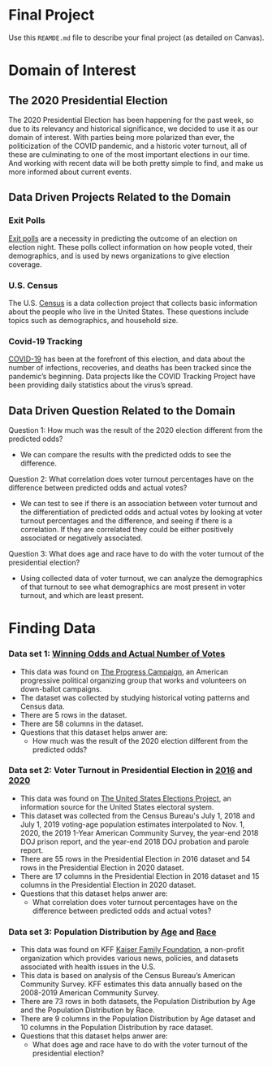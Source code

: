 # Final Project
Use this `REAMDE.md` file to describe your final project (as detailed on Canvas).

# Domain of Interest

## The 2020 Presidential Election
The 2020 Presidential Election has been happening for the past week, so due to its relevancy and 
historical significance, we decided to use it as our domain of interest. With parties being more 
polarized than ever, the politicization of the COVID pandemic, and a historic voter turnout, all of 
these are culminating to one of the most important elections in our time. And working with recent 
data will be both pretty simple to find, and make us more informed about current events.

## Data Driven Projects Related to the Domain
### Exit Polls
[Exit polls](https://www.nytimes.com/interactive/2020/11/03/us/elections/exit-polls-president.html) are a necessity in predicting the outcome of an election on election night. These polls collect information on how people voted, their demographics, and is used by news organizations to give election coverage.
### U.S. Census
The U.S. [Census](https://www.census.gov/quickfacts/fact/table/US/PST045219) is a data collection project that collects basic information about the people who live in the United States. These questions include topics such as demographics, and household size.
### Covid-19 Tracking 
[COVID-19](https://covidtracking.com/data/national) has been at the forefront of this election, and data about the number of infections, recoveries, and deaths has been tracked since the pandemic’s beginning. Data projects like the COVID Tracking Project have been providing daily statistics about the virus’s spread.

## Data Driven Question Related to the Domain
Question 1: How much was the result of the 2020 election different from the predicted odds?
- We can compare the results with the predicted odds to see the difference.

Question 2: What correlation does voter turnout percentages have on the difference between predicted odds and actual votes?
- We can test to see if there is an association between voter turnout and the differentiation of predicted odds and actual votes by looking at voter turnout percentages and the difference, and seeing if there is a correlation. If they are correlated they could be either positively associated or negatively associated. 

Question 3: What does age and race have to do with the voter turnout of the presidential election?
- Using collected data of voter turnout, we can analyze the demographics of that turnout to see what demographics are most present in voter turnout, and which are least present.

# Finding Data
### Data set 1: [Winning Odds and Actual Number of Votes](https://www.ourprogress.org/forecast)
- This data was found on [The Progress Campaign](https://www.ourprogress.org/), an American progressive political organizing group that works and volunteers on down-ballot campaigns. 
- The dataset was collected by studying historical voting patterns and Census data. 
- There are 5 rows in the dataset.
- There are 58 columns in the dataset.
- Questions that this dataset helps anwer are: 
   - How much was the result of the 2020 election different from the predicted odds?
### Data set 2: Voter Turnout in Presidential Election in [2016](http://www.electproject.org/2016g) and [2020](http://www.electproject.org/2020g)
  -  This data was found on [The United States Elections Project](http://www.electproject.org/ ), an information source for the United States electoral system.
   - This dataset was collected from the Census Bureau's July 1, 2018 and July 1, 2019 voting-age population estimates interpolated to Nov. 1, 2020, the 2019 1-Year American Community Survey, the year-end 2018 DOJ prison report, and the year-end 2018 DOJ probation and parole report.
   - There are 55 rows in the Presidential Election in 2016 dataset and 54 rows in the Presidential Election in 2020 dataset.
   - There are 17 columns in the Presidential Election in 2016 dataset and 15 columns in the Presidential Election in 2020 dataset.
   - Questions that this dataset helps anwer are:
      - What correlation does voter turnout percentages have on the difference between predicted odds and actual votes?
### Data set 3: Population Distribution by [Age](https://www.kff.org/other/state-indicator/distribution-by-age/?currentTimeframe=0&sortModel=%7B%22colId%22:%22Location%22,%22sort%22:%22asc%22%7D) and [Race](https://www.kff.org/other/state-indicator/distribution-by-raceethnicity/?currentTimeframe=0&sortModel=%7B%22colId%22:%22Location%22,%22sort%22:%22asc%22%7D)
- This data was found on KFF [Kaiser Family Foundation](https://www.kff.org/), a non-profit organization which provides various news, policies, and datasets associated with health issues in the U.S. 
- This data is based on analysis of the Census Bureau’s American Community Survey. KFF estimates this data annually based on the 2008-2019 American Community Survey.
- There are 73 rows in both datasets, the Population Distribution by Age and the Population Distribution by Race.
- There are 9 columns in the Population Distribution by Age dataset and 10 columns in the Population Distribution by race dataset. 
- Questions that this dataset helps anwer are: 
   - What does age and race have to do with the voter turnout of the presidential election? 
